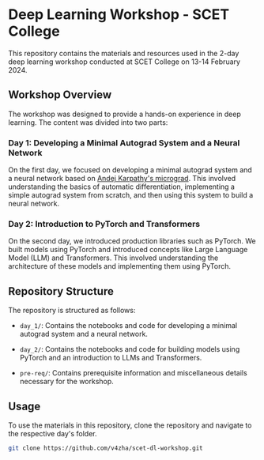 # Deep Learning Workshop - SCET College

This repository contains the materials and resources used in the 2-day deep learning workshop conducted at SCET College on 13-14 February 2024.

## Workshop Overview

The workshop was designed to provide a hands-on experience in deep learning. The content was divided into two parts:

### Day 1: Developing a Minimal Autograd System and a Neural Network

On the first day, we focused on developing a minimal autograd system and a neural network based on [Andej Karpathy's micrograd](https://github.com/karpathy/micrograd). This involved understanding the basics of automatic differentiation, implementing a simple autograd system from scratch, and then using this system to build a neural network.

### Day 2: Introduction to PyTorch and Transformers

On the second day, we introduced production libraries such as PyTorch. We built models using PyTorch and introduced concepts like Large Language Model (LLM) and Transformers. This involved understanding the architecture of these models and implementing them using PyTorch.

## Repository Structure

The repository is structured as follows:

- `day_1/`: Contains the notebooks and code for developing a minimal autograd system and a neural network.
- `day_2/`: Contains the notebooks and code for building models using PyTorch and an introduction to LLMs and Transformers.

- `pre-req/`: Contains prerequisite information and miscellaneous details necessary for the workshop.

## Usage

To use the materials in this repository, clone the repository and navigate to the respective day's folder.

```bash
git clone https://github.com/v4zha/scet-dl-workshop.git
```